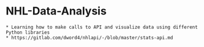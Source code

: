 # NHL-Data-Analysis
    * Learning how to make calls to API and visualize data using different Python libraries
    * https://gitlab.com/dword4/nhlapi/-/blob/master/stats-api.md
